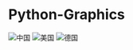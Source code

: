 # Python-Graphics
![中国](https://github.com/user-attachments/assets/3127c098-b035-446e-95fb-ed148c23a0f8)
![美国](https://github.com/user-attachments/assets/a29c9b82-fc4c-4ed3-94de-1c6dafe076e9)
![德国](https://github.com/user-attachments/assets/7727d779-48be-4850-9e68-62520efc55af)


